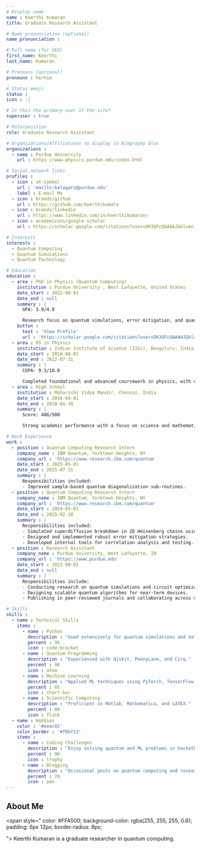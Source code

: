 ```yaml
---
# Display name
name : Keerthi Kumaran
title: Graduate Research Assistant

# Name pronunciation (optional)
name_pronunciation :

# Full name (for SEO)
first_name: Keerthi
last_name: Kumaran

# Pronouns (optional)
pronouns : he/him

# Status emoji
status :
icon : :|

# Is this the primary user of the site?
superuser : true

# Role/position
role: Graduate Research Assistant

# Organizations/Affiliations to display in Biography blox
organizations :
  - name : Purdue University
    url : https://www.physics.purdue.edu/index.html

# Social network links
profiles :
  - icon : at-symbol
    url : 'mailto:kalagars@purdue.edu'
    label : E-mail Me
  - icon : brands/github
    url : https://github.com/keerthikumara
  - icon : brands/linkedin
    url : https://www.linkedin.com/in/keerthikumaran/
  - icon : academicons/google-scholar
    url : https://scholar.google.com/citations?user=DK3QFcQAAAAJ&hl=en

# Interests
interests :
  - Quantum Computing
  - Quantum Simulations
  - Quantum Technology

# Education
education :
  - area : PhD in Physics (Quantum Computing)
    institution : Purdue University , West Lafayette, United States
    date_start : 2022-08-01
    date_end : null
    summary : |
      GPA: 3.9/4.0

      Research focus on quantum simulations, error mitigation, and quantum circuit optimization. Contributed to high-impact projects at IBM Quantum and Purdue University.
    button :
      text : 'View Profile'
      url : 'https://scholar.google.com/citations?user=DK3QFcQAAAAJ&hl=en'
  - area : BS in Physics
    institution : Indian Institute of Science (IISc), Bengaluru, India
    date_start : 2018-08-01
    date_end : 2022-07-31
    summary : |
      CGPA: 9.3/10.0

      Completed foundational and advanced coursework in physics, with early exposure to quantum computing and research.
  - area : High School
    institution : Maharishi Vidya Mandir, Chennai, India
    date_start : 2016-04-01
    date_end : 2018-04-30
    summary : |
      Score: 486/500

      Strong academic performance with a focus on science and mathematics.

# Work Experience
work :
  - position : Quantum Computing Research Intern
    company_name : IBM Quantum, Yorktown Heights, NY
    company_url : 'https://www.research.ibm.com/quantum'
    date_start : 2025-05-01
    date_end : 2025-07-31
    summary : |
      Responsibilities included:
      - Improved sample-based quantum diagonalization sub-routines.
  - position : Quantum Computing Research Intern
    company_name : IBM Quantum, Yorktown Heights, NY
    company_url : 'https://www.research.ibm.com/quantum'
    date_start : 2024-05-01
    date_end : 2025-02-28
    summary : |
      Responsibilities included:
      - Simulated superdiffusion breakdown in 2D Heisenberg chains using quantum circuits.
      - Designed and implemented robust error mitigation strategies.
      - Developed internal tools for correlation analysis and testing.
  - position : Research Assistant
    company_name : Purdue University, West Lafayette, IN
    company_url : 'https://www.purdue.edu'
    date_start : 2022-08-01
    date_end : null
    summary : |
      Responsibilities include:
      - Conducting research on quantum simulations and circuit optimization.
      - Designing scalable quantum algorithms for near-term devices.
      - Publishing in peer-reviewed journals and collaborating across disciplines.

# Skills
skills :
  - name : Technical Skills
    items :
      - name : Python
        description : "Used extensively for quantum simulations and data analysis."
        percent : 95
        icon : code-bracket
      - name : Quantum Programming
        description : "Experienced with Qiskit, PennyLane, and Cirq."
        percent : 90
        icon : atom
      - name : Machine Learning
        description : "Applied ML techniques using PyTorch, TensorFlow, and Scikit-learn."
        percent : 85
        icon : chart-bar
      - name : Scientific Computing
        description : "Proficient in Matlab, Mathematica, and LATEX."
        percent : 80
        icon : flask
  - name : Hobbies
    color : '#eeac02'
    color_border : '#f0bf23'
    items :
      - name : Coding Challenges
        description : "Enjoy solving quantum and ML problems in hackathons."
        percent : 90
        icon : trophy
      - name : Blogging
        description : "Occasional posts on quantum computing and research life."
        percent : 70
        icon : pen
---
```

## About Me

<span style="
  color: #FFA500;
  background-color: rgba(255, 255, 255, 0.6);
  padding: 6px 12px;
  border-radius: 8px;
  
">
  Keerthi Kumaran is a graduate researcher in quantum computing.
</span>


